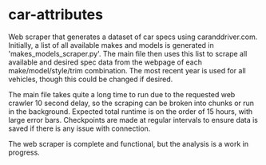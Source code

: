 # car-attributes

Web scraper that generates a dataset of car specs using caranddriver.com. Initially, a list of all available makes and models is generated in 'makes_models_scraper.py'. The main file then uses this list to scrape all available and desired spec data from the webpage of each make/model/style/trim combination. The most recent year is used for all vehicles, though this could be changed if desired.

The main file takes quite a long time to run due to the requested web crawler 10 second delay, so the scraping can be broken into chunks or run in the background. Expected total runtime is on the order of 15 hours, with large error bars. Checkpoints are made at regular intervals to ensure data is saved if there is any issue with connection. 

The web scraper is complete and functional, but the analysis is a work in progress. 
